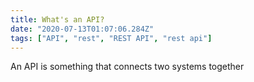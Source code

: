 ```yaml
---
title: What's an API?
date: "2020-07-13T01:07:06.284Z"
tags: ["API", "rest", "REST API", "rest api"]
---
```


An API is something that connects two systems together

